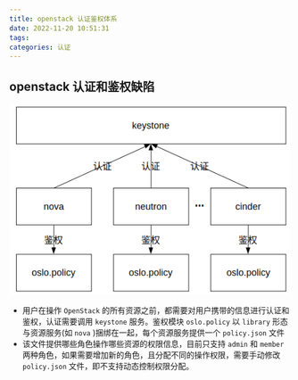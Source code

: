 ```yaml
---
title: openstack 认证鉴权体系
date: 2022-11-20 10:51:31
tags:
categories: 认证
---
```


## openstack 认证和鉴权缺陷
![openstack_authority](https://raw.githubusercontent.com/com-wushuang/pics/main/openstack_authority.png)
- 用户在操作 `OpenStack` 的所有资源之前，都需要对用户携带的信息进行认证和鉴权，认证需要调用 `keystone` 服务。鉴权模块 `oslo.policy` 以 `library` 形态与资源服务(如 `nova` )捆绑在一起，每个资源服务提供一个 `policy.json` 文件
- 该文件提供哪些角色操作哪些资源的权限信息，目前只支持 `admin` 和 `member` 两种角色，如果需要增加新的角色，且分配不同的操作权限，需要手动修改 `policy.json` 文件，即不支持动态控制权限分配。
